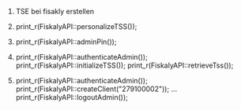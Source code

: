 1) 
    TSE bei fisakly erstellen

2) 
    print_r(FiskalyAPI::personalizeTSS());

3) 
    print_r(FiskalyAPI::adminPin());

4) 
    print_r(FiskalyAPI::authenticateAdmin());
    print_r(FiskalyAPI::initializeTSS());
    print_r(FiskalyAPI::retrieveTss());

5) 
    print_r(FiskalyAPI::authenticateAdmin());
    print_r(FiskalyAPI::createClient("279100002"));
    ...
    print_r(FiskalyAPI::logoutAdmin());


